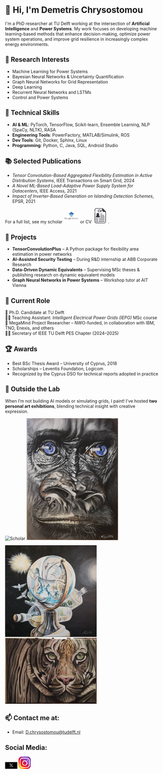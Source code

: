 
# 👋 Hi, I'm Demetris Chrysostomou

I'm a PhD researcher at TU Delft working at the intersection of **Artificial Intelligence** and **Power Systems**. My work focuses on developing machine learning-based methods that enhance decision-making, optimize power system operations, and improve grid resilience in increasingly complex energy environments.

## 🔬 Research Interests
- Machine Learning for Power Systems  
- Bayesian Neural Networks & Uncertainty Quantification  
- Graph Neural Networks for Grid Representation  
- Deep Learning
- Recurrent Neural Networks and LSTMs  
- Control and Power Systems  

## 🧠 Technical Skills
- **AI & ML**: PyTorch, TensorFlow, Scikit-learn, Ensemble Learning, NLP (SpaCy, NLTK), RASA  
- **Engineering Tools**: PowerFactory, MATLAB/Simulink, ROS  
- **Dev Tools**: Git, Docker, Sphinx, Linux  
- **Programming**: Python, C, Java, SQL, Android Studio  

## 📚 Selected Publications
- *Tensor Convolution-Based Aggregated Flexibility Estimation in Active Distribution Systems*, IEEE Transactions on Smart Grid, 2024  
- *A Novel ML-Based Load-Adaptive Power Supply System for Datacenters*, IEEE Access, 2021  
- *Impact of Inverter-Based Generation on Islanding Detection Schemes*, EPSR, 2021  

For a full list, see my scholar <a href="https://scholar.google.com/citations?user=dvzS94wAAAAJ&hl=en" target="_blank"><img src="https://raw.githubusercontent.com/Demetris-Ch/Demetris-Ch/master/contain/scholar.png" alt="Scholar" width="50"></a> or CV <a href="https://scholar.google.com/citations?user=dvzS94wAAAAJ&hl=en" target="_blank"><img src="https://raw.githubusercontent.com/Demetris-Ch/Demetris-Ch/master/contain/cv.png" alt="Scholar" width="50"></a>.

## 🧪 Projects
- **TensorConvolutionPlus** – A Python package for flexibility area estimation in power networks  
- **AI-Assisted Security Testing** – During R&D internship at ABB Corporate Research  
- **Data-Driven Dynamic Equivalents** – Supervising MSc theses & publishing research on dynamic equivalent models  
- **Graph Neural Networks in Power Systems** – Workshop tutor at AIT Vienna

## 🌱 Current Role
📍 Ph.D. Candidate at TU Delft  
👨‍🏫 Teaching Assistant: *Intelligent Electrical Power Grids (IEPG)* MSc course  
🔬 MegaMind Project Researcher – NWO-funded, in collaboration with IBM, TNO, Enexis, and others  
🧑‍🔬 Secretary of IEEE TU Delft PES Chapter (2024–2025)

## 🏆 Awards
- Best BSc Thesis Award – University of Cyprus, 2018  
- Scholarships – Leventis Foundation, Logicom  
- Recognized by the Cyprus DSO for technical reports adopted in practice

## 🎨 Outside the Lab
When I’m not building AI models or simulating grids, I paint! I've hosted **two personal art exhibitions**, blending technical insight with creative expression.

<img src="https://raw.githubusercontent.com/Demetris-Ch/Demetris-Ch/master/contain/Ideas_never_die.jpg" alt="Scholar" width="300"> <img src="https://raw.githubusercontent.com/Demetris-Ch/Demetris-Ch/master/contain/Gorilla.png" alt="Scholar" width="300">

<img src="https://raw.githubusercontent.com/Demetris-Ch/Demetris-Ch/master/contain/Warming.png" alt="Scholar" width="300"> <img src="https://raw.githubusercontent.com/Demetris-Ch/Demetris-Ch/master/contain/Tiger.png" alt="Scholar" width="300">

## 📫 Contact me at:  
- Email: D.chrysostomou@tudelft.nl  

## Social Media: 
<a href="https://x.com/DemetrisChryso1" target="_blank"><img src="https://raw.githubusercontent.com/Demetris-Ch/Demetris-Ch/master/contain/Xlogo.png" alt="Twitter" width="40"></a>
<a href="https://www.instagram.com/demetris_chrysostomou/" target="_blank"><img src="https://raw.githubusercontent.com/Demetris-Ch/Demetris-Ch/master/contain/insta.png" alt="Instagram" width="40"></a>




